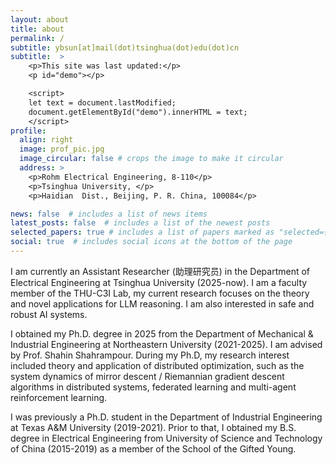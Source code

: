 ```yaml
---
layout: about
title: about
permalink: /
subtitle: ybsun[at]mail(dot)tsinghua(dot)edu(dot)cn
subtitle:  >
    <p>This site was last updated:</p>
    <p id="demo"></p>

    <script>
    let text = document.lastModified;
    document.getElementById("demo").innerHTML = text;
    </script>
profile:
  align: right
  image: prof_pic.jpg
  image_circular: false # crops the image to make it circular
  address: >
    <p>Rohm Electrical Engineering, 8-110</p>
    <p>Tsinghua University, </p>
    <p>Haidian  Dist., Beijing, P. R. China, 100084</p>

news: false  # includes a list of news items
latest_posts: false  # includes a list of the newest posts
selected_papers: true # includes a list of papers marked as "selected={true}"
social: true  # includes social icons at the bottom of the page
---
```


I am currently an Assistant Researcher (助理研究员) in the Department of Electrical Engineering at Tsinghua University (2025-now). I am a faculty member of the THU-C3I Lab, my current research focuses on the theory and novel applications for LLM reasoning. I am also interested in safe and robust AI systems.

I obtained my Ph.D. degree in 2025 from the Department of Mechanical & Industrial Engineering at Northeastern University (2021-2025). I am advised by Prof. Shahin Shahrampour. During my Ph.D, my research interest included theory and application of distributed optimization, such as the system dynamics of mirror descent / Riemannian gradient descent algorithms in distributed systems, federated learning and multi-agent reinforcement learning. 

I was previously a Ph.D. student in the Department of Industrial Engineering at Texas A&M University (2019-2021). Prior to that, I obtained my B.S. degree in Electrical Engineering from University of Science and Technology of China (2015-2019) as a member of the School of the Gifted Young.

<!-- Put your address / P.O. box / other info right below your picture. You can also disable any of these elements by editing `profile` property of the YAML header of your `_pages/about.md`. Edit `_bibliography/papers.bib` and Jekyll will render your [publications page](/al-folio/publications/) automatically. -->

<!-- Link to your social media connections, too. This theme is set up to use [Font Awesome icons](http://fortawesome.github.io/Font-Awesome/) and [Academicons](https://jpswalsh.github.io/academicons/), like the ones below. Add your Facebook, Twitter, LinkedIn, Google Scholar, or just disable all of them. -->
